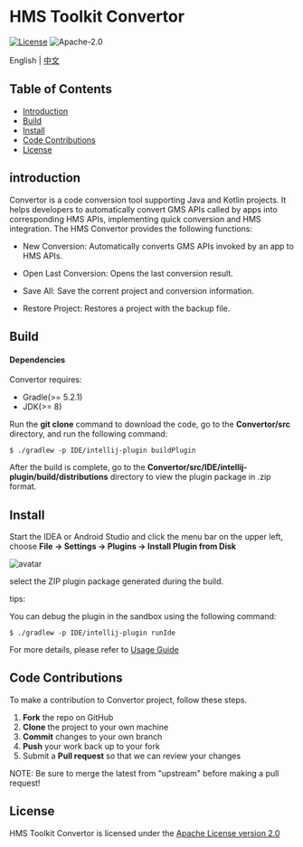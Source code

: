 # HMS Toolkit Convertor

[![License](https://img.shields.io/badge/Docs-hmsguides-brightgreen)](https://developer.huawei.com/consumer/en/doc/development/Tools-Guides/05673260) ![Apache-2.0](https://img.shields.io/badge/license-Apache-blue)

English | [中文](https://github.com/HMS-Core/hms-toolkit-convertor/blob/master/README_ZH.md)

## Table of Contents

 * [Introduction](#introduction)
 * [Build](#build)
 * [Install](#install)
 * [Code Contributions](#code-contributions)
 * [License](#license)
 
## introduction

Convertor is a code conversion tool supporting Java and Kotlin projects. It helps developers to automatically convert GMS APIs called by apps into corresponding HMS APIs, implementing quick conversion and HMS integration. The HMS Convertor provides the following functions:

- New Conversion: Automatically converts GMS APIs invoked by an app to HMS APIs.

- Open Last Conversion: Opens the last conversion result.

- Save All: Save the corrent project and conversion information.

- Restore Project: Restores a project with the backup file.

## Build

#### Dependencies

Convertor requires:

- Gradle(>= 5.2.1)
- JDK(>= 8)

Run the **git clone** command to download the code, go to the **Convertor/src** directory, and run the following command: 

```shell
$ ./gradlew -p IDE/intellij-plugin buildPlugin
```

After the build is complete, go to the **Convertor/src/IDE/intellij-plugin/build/distributions** directory to view the plugin package in .zip format. 

## Install

Start the IDEA or Android Studio and click the menu bar on the upper left, choose **File -> Settings -> Plugins -> Install Plugin from Disk**

![avatar](https://communityfile-drcn.op.hicloud.com/FileServer/getFile/cmtyPub/011/111/111/0000000000011111111.20200202174355.27600226939014491241655781001918:50510422152457:2800:B7365AA229F3984BF33549A22CB13A9D312E5FD82F0D48ADF1D0102637571B4D.png?needInitFileName=true)

select the ZIP plugin package generated during the build.

tips:

You can debug the plugin in the sandbox using the following command:

```shell
$ ./gradlew -p IDE/intellij-plugin runIde
```

For more details, please refer to [Usage Guide](https://developer.huawei.com/consumer/en/doc/development/Tools-Guides/90419706)

## Code Contributions

To make a contribution to Convertor project, follow these steps.

 1. **Fork** the repo on GitHub 
 2. **Clone** the project to your own machine
 3. **Commit** changes to your own branch 
 4. **Push** your work back up to your fork
 5. Submit a **Pull request** so that we can review your changes

NOTE: Be sure to merge the latest from "upstream" before making a pull request!

## License

HMS Toolkit Convertor is licensed under the [Apache License version 2.0](https://github.com/HMS-Core/hms-toolkit-convertor/blob/master/LICENSE)

